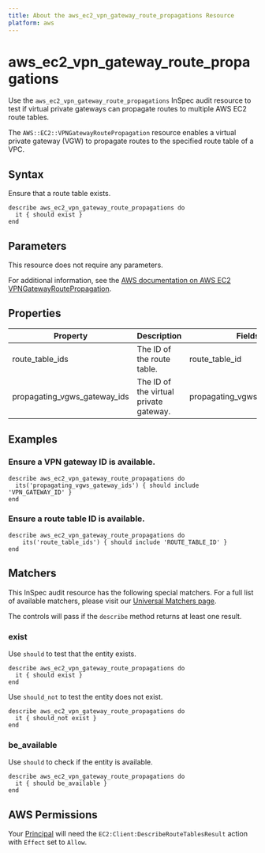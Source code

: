 ```yaml
---
title: About the aws_ec2_vpn_gateway_route_propagations Resource
platform: aws
---
```


# aws_ec2_vpn_gateway_route_propagations

Use the `aws_ec2_vpn_gateway_route_propagations` InSpec audit resource to test if virtual private gateways can propagate routes to multiple AWS EC2 route tables.

The `AWS::EC2::VPNGatewayRoutePropagation` resource enables a virtual private gateway (VGW) to propagate routes to the specified route table of a VPC.

## Syntax

Ensure that a route table exists.

    describe aws_ec2_vpn_gateway_route_propagations do
      it { should exist }
    end

## Parameters

This resource does not require any parameters.

For additional information, see the [AWS documentation on AWS EC2 VPNGatewayRoutePropagation](https://docs.aws.amazon.com/AWSCloudFormation/latest/UserGuide/aws-resource-ec2-vpn-gatewayrouteprop.html).

## Properties

| Property | Description | Fields |
| --- | --- | --- |
| route_table_ids | The ID of the route table. | route_table_id |
| propagating_vgws_gateway_ids | The ID of the virtual private gateway. | propagating_vgws_gateway_ids |

## Examples

### Ensure a VPN gateway ID is available.

    describe aws_ec2_vpn_gateway_route_propagations do
      its('propagating_vgws_gateway_ids') { should include 'VPN_GATEWAY_ID' }
    end

### Ensure a route table ID is available.

    describe aws_ec2_vpn_gateway_route_propagations do
        its('route_table_ids') { should include 'ROUTE_TABLE_ID' }
    end

## Matchers

This InSpec audit resource has the following special matchers. For a full list of available matchers, please visit our [Universal Matchers page](https://www.inspec.io/docs/reference/matchers/).

The controls will pass if the `describe` method returns at least one result.

### exist

Use `should` to test that the entity exists.

    describe aws_ec2_vpn_gateway_route_propagations do
      it { should exist }
    end

Use `should_not` to test the entity does not exist.

    describe aws_ec2_vpn_gateway_route_propagations do
      it { should_not exist }
    end

### be_available

Use `should` to check if the entity is available.

    describe aws_ec2_vpn_gateway_route_propagations do
      it { should be_available }
    end

## AWS Permissions

Your [Principal](https://docs.aws.amazon.com/IAM/latest/UserGuide/intro-structure.html#intro-structure-principal) will need the `EC2:Client:DescribeRouteTablesResult` action with `Effect` set to `Allow`.
